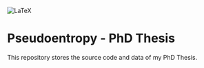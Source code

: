 ![LaTeX](https://img.shields.io/badge/latex-%23008080.svg?style=plain&logo=latex&logoColor=white)

# Pseudoentropy - PhD Thesis

This repository stores the source code and data of my PhD Thesis.

